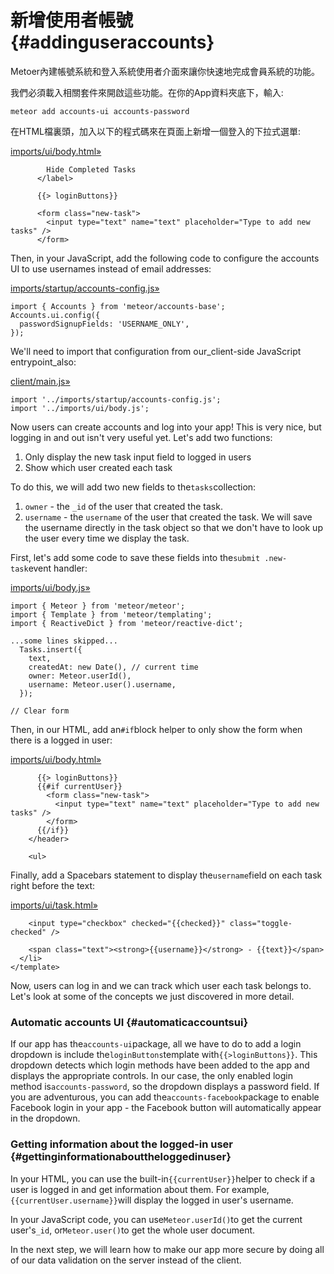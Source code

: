 # 新增使用者帳號 {#addinguseraccounts}

Metoer內建帳號系統和登入系統使用者介面來讓你快速地完成會員系統的功能。

我們必須載入相關套件來開啟這些功能。在你的App資料夾底下，輸入:

```
meteor add accounts-ui accounts-password
```

在HTML檔裏頭，加入以下的程式碼來在頁面上新增一個登入的下拉式選單:

[imports/ui/body.html»](https://github.com/meteor/simple-todos/commit/bc9fb936699c1ce8a0643e5c563043d560a04811)

```
        Hide Completed Tasks
      </label>

      {{> loginButtons}}

      <form class="new-task">
        <input type="text" name="text" placeholder="Type to add new tasks" />
      </form>
```

Then, in your JavaScript, add the following code to configure the accounts UI to use usernames instead of email addresses:

[imports/startup/accounts-config.js»](https://github.com/meteor/simple-todos/commit/7c48c9aa89e26eac39cc67046f85e54bab5889fe)

```
import { Accounts } from 'meteor/accounts-base';
Accounts.ui.config({
  passwordSignupFields: 'USERNAME_ONLY',
});
```

We'll need to import that configuration from our\_client-side JavaScript entrypoint\_also:

[client/main.js»](https://github.com/meteor/simple-todos/commit/47fde1a42d5d6d1b765b2f16d0f0cc48e0567be1)

```
import '../imports/startup/accounts-config.js';
import '../imports/ui/body.js';
```

Now users can create accounts and log into your app! This is very nice, but logging in and out isn't very useful yet. Let's add two functions:

1. Only display the new task input field to logged in users
2. Show which user created each task

To do this, we will add two new fields to the`tasks`collection:

1. `owner` - the `_id` of the user that created the task.
2. `username` - the `username` of the user that created the task. We will save the username directly in the task object so that we don't have to look up the user every time we display the task.

First, let's add some code to save these fields into the`submit .new-task`event handler:

[imports/ui/body.js»](https://github.com/meteor/simple-todos/commit/2e4234a228346ca731731166ca12aa38c857d82d)

```
import { Meteor } from 'meteor/meteor';
import { Template } from 'meteor/templating';
import { ReactiveDict } from 'meteor/reactive-dict';

...some lines skipped...
  Tasks.insert({
    text,
    createdAt: new Date(), // current time
    owner: Meteor.userId(),
    username: Meteor.user().username,
  });

// Clear form
```

Then, in our HTML, add an`#if`block helper to only show the form when there is a logged in user:

[imports/ui/body.html»](https://github.com/meteor/simple-todos/commit/7083c5b56ba521ed7f34a7039bb3510e6f522534)

```
      {{> loginButtons}}
      {{#if currentUser}}
        <form class="new-task">
          <input type="text" name="text" placeholder="Type to add new tasks" />
        </form>
      {{/if}}
    </header>

    <ul>
```

Finally, add a Spacebars statement to display the`username`field on each task right before the text:

[imports/ui/task.html»](https://github.com/meteor/simple-todos/commit/da75b1705c5d5ae3470f47406c261d4303f95a87)

```
    <input type="checkbox" checked="{{checked}}" class="toggle-checked" />

    <span class="text"><strong>{{username}}</strong> - {{text}}</span>
  </li>
</template>
```

Now, users can log in and we can track which user each task belongs to. Let's look at some of the concepts we just discovered in more detail.

### Automatic accounts UI {#automaticaccountsui}

If our app has the`accounts-ui`package, all we have to do to add a login dropdown is include the`loginButtons`template with`{{>loginButtons}}`. This dropdown detects which login methods have been added to the app and displays the appropriate controls. In our case, the only enabled login method is`accounts-password`, so the dropdown displays a password field. If you are adventurous, you can add the`accounts-facebook`package to enable Facebook login in your app - the Facebook button will automatically appear in the dropdown.

### Getting information about the logged-in user {#gettinginformationabouttheloggedinuser}

In your HTML, you can use the built-in`{{currentUser}}`helper to check if a user is logged in and get information about them. For example,`{{currentUser.username}}`will display the logged in user's username.

In your JavaScript code, you can use`Meteor.userId()`to get the current user's`_id`, or`Meteor.user()`to get the whole user document.

In the next step, we will learn how to make our app more secure by doing all of our data validation on the server instead of the client.

